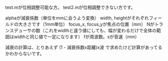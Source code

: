 test.mが位相調整可能な方。
test2.mが位相調整できない方です。

alphaが減衰係数（単位をmmに会うよう変換）
width, heightがそれぞれフィールドの大きさです（1mm単位）
focus_x, focus_yが焦点の位置（mm）
Nがトランスデューサの数（これをwidthと違う値にしても、幅が変わるだけで全体の範囲はwidthと同じ値で一定になります）
fが周波数。sが音速（mm）


減衰の計算は、とりあえず
(1 - 減衰係数x距離)x波
で求めたけど計算があってるかわからないです。
